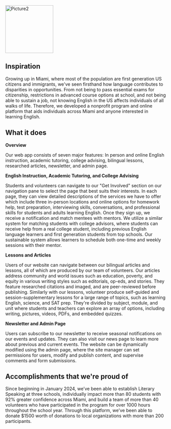 <img width="150" height="150" alt="Picture2" src="https://github.com/user-attachments/assets/5ad413c2-4e06-456e-bebe-f1e84fe99970" />

## Inspiration

Growing up in Miami, where most of the population are first generation US citizens and immigrants, we've seen firsthand how language contributes to disparities in opportunities. From not being to pass essential exams for citizenship, restrictions in advanced course options at school, and not being able to sustain a job, not knowing English in the US affects individuals of all walks of life. Therefore, we developed a nonprofit program and online platform that aids individuals across Miami and anyone interested in learning English. 

## What it does

**Overview**

Our web app consists of seven major features: In person and online English instruction, academic tutoring, college advising, bilingual lessons, researched articles, newsletter, and admin page.

**English Instruction, Academic Tutoring, and College Advising**

Students and volunteers can navigate to our "Get Involved" section on our navigation pane to select the page that best suits their interests. In each page, they can view detailed descriptions of the services we have to offer which include three in-person locations and online options for homework help, test preparation, interviewing skills, conversations, and professional skills for students and adults learning English. Once they sign up, we receive a notification and match mentees with mentors. We utilize a similar system for matching students with college advisors, where students can receive help from a real college student, including previous English language learners and first generation students from top schools. Our sustainable system allows learners to schedule both one-time and weekly sessions with their mentor.

**Lessons and Articles**

Users of our website can navigate between our bilingual articles and lessons, all of which are produced by our team of volunteers. Our articles address community and world issues such as education, poverty, and equity in various writing styles such as editorials, op-eds, and stories. They feature researched citations and imaged, and are peer-reviewed before publishing. Similarly with our lessons, volunteer produce self-guided and session-supplementary lessons for a large range of topics, such as learning English, science, and SAT prep. They're divided by subject, module, and unit where students and teachers can explore an array of options, including writing, pictures, videos, PDFs, and embedded quizzes. 

**Newsletter and Admin Page**

Users can subscribe to our newsletter to receive seasonal notifications on our events and updates. They can also visit our news page to learn more about previous and current events. The website can be dynamically modified using the admin page, where the site manager can set permissions for users, modify and publish content, and supervise comments and form submissions. 

## Accomplishments that we're proud of

Since beginning in January 2024, we’ve been able to establish Literary Speaking at three schools, individually impact more than 80 students with 92% greater confidence across Miami, and build a team of more than 40 volunteers who have participated in the program for over 1000 hours throughout the school year. Through this platform, we’ve been able to donate $1500 worth of donations to local organizations with more than 200 participants.
